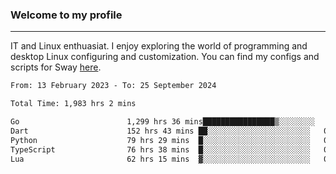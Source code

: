 ### Welcome to my profile

---

IT and Linux enthuasiat. I enjoy exploring the world of programming and desktop Linux configuring and customization. You can find my configs and scripts for Sway [here](https://github.com/uroborosq/mess-of-linux-configurations).

<!-- <div display="block">
 	<img align="left" width="48%" alt="isocalendar" src=".github/metrics/isocalendar_metrics.svg" />
	<img align="center" width="48%" alt="contributions" src=".github/metrics/contributions_metrics.svg" />
	<img align="center" alt="languages" src=".github/metrics/languages_metrics.svg" />
</div> -->

<!-- ![](https://komarev.com/ghpvc/?username=uroborosq&color=success&style=flat-square) -->
<!-- [](https://img.shields.io/github/last-commit/uroborosq/uroborosq?label=Profile%20updated&style=flat-square) -->

<!--START_SECTION:waka-->

```txt
From: 13 February 2023 - To: 25 September 2024

Total Time: 1,983 hrs 2 mins

Go                        1,299 hrs 36 mins████████████████▒░░░░░░░░   64.82 %
Dart                      152 hrs 43 mins ██░░░░░░░░░░░░░░░░░░░░░░░   07.62 %
Python                    79 hrs 29 mins  █░░░░░░░░░░░░░░░░░░░░░░░░   03.96 %
TypeScript                76 hrs 38 mins  █░░░░░░░░░░░░░░░░░░░░░░░░   03.82 %
Lua                       62 hrs 15 mins  ▓░░░░░░░░░░░░░░░░░░░░░░░░   03.11 %
```

<!--END_SECTION:waka-->
